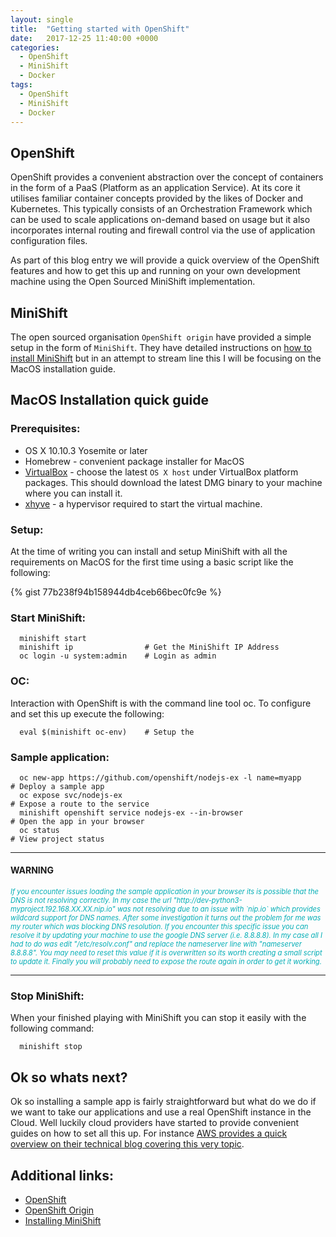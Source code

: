 ```yaml
---
layout: single
title:  "Getting started with OpenShift"
date:   2017-12-25 11:40:00 +0000
categories:
  - OpenShift
  - MiniShift
  - Docker
tags:
  - OpenShift
  - MiniShift
  - Docker
---
```


## OpenShift

>
OpenShift provides a convenient abstraction over the concept of containers in the form of a PaaS (Platform as an application Service). At its core it utilises familiar container concepts provided by the likes of Docker and Kubernetes. This typically consists of an Orchestration Framework which can be used to scale applications on-demand based on usage but it also incorporates internal routing and firewall control via the use of application configuration files.

As part of this blog entry we will provide a quick overview of the OpenShift features and how to get this up and running on your own development machine using the Open Sourced MiniShift implementation.

## MiniShift

>
The open sourced organisation `OpenShift origin` have provided a simple setup in the form of `MiniShift`. They have detailed instructions on [how to install MiniShift](https://docs.openshift.org/latest/minishift/getting-started/installing.html) but in an attempt to stream line this I will be focusing on the MacOS installation guide.

## MacOS Installation quick guide

### Prerequisites:

* OS X 10.10.3 Yosemite or later
* Homebrew - convenient package installer for MacOS
* [VirtualBox](https://www.virtualbox.org/wiki/Downloads) - choose the latest `OS X host` under VirtualBox platform packages. This should download the latest DMG binary to your machine where you can install it.
* [xhyve](https://github.com/mist64/xhyve) - a hypervisor required to start the virtual machine.

### Setup:

At the time of writing you can install and setup MiniShift with all the requirements on MacOS for the first time using a basic script like the following:

{% gist 77b238f94b158944db4ceb66bec0fc9e %}

### Start MiniShift:

```
  minishift start
  minishift ip                # Get the MiniShift IP Address
  oc login -u system:admin    # Login as admin
```

### OC:

Interaction with OpenShift is with the command line tool oc. To configure and set this up execute the following:

```
  eval $(minishift oc-env)    # Setup the
```

### Sample application:

```
  oc new-app https://github.com/openshift/nodejs-ex -l name=myapp     # Deploy a sample app
  oc expose svc/nodejs-ex                                             # Expose a route to the service
  minishift openshift service nodejs-ex --in-browser                  # Open the app in your browser
  oc status                                                           # View project status
```

---

#### WARNING

<em style="color: #00adb5; font-size: 80%">
If you encounter issues loading the sample application in your browser its is possible that the DNS is not resolving correctly. In my case the url "http://dev-python3-myproject.192.168.XX.XX.nip.io" was not resolving due to an issue with `nip.io` which provides wildcard support for DNS names. After some investigation it turns out the problem for me was my router which was blocking DNS resolution.
</em>

<em style="color: #00adb5; font-size: 80%">
If you encounter this specific issue you can resolve it by updating your machine to use the google DNS server (i.e. 8.8.8.8). In my case all I had to do was edit "/etc/resolv.conf" and replace the nameserver line with "nameserver 8.8.8.8". You may need to reset this value if it is overwritten so its worth creating a small script to update it. Finally you will probably need to expose the route again in order to get it working.
</em>

---

### Stop MiniShift:

When your finished playing with MiniShift you can stop it easily with the following command:

```
  minishift stop
```

## Ok so whats next?

>
Ok so installing a sample app is fairly straightforward but what do we do if we want to take our applications and use a real OpenShift instance in the Cloud. Well luckily cloud providers have started to provide convenient guides on how to set all this up. For instance [AWS provides a quick overview on their technical blog covering this very topic](https://aws.amazon.com/about-aws/whats-new/2017/09/red-hat-openshift-container-platform-on-the-aws-cloud-quick-start-reference-deployment/).

## Additional links:

* [OpenShift](https://www.openshift.com/)
* [OpenShift Origin](https://www.openshift.org/)
* [Installing MiniShift](https://docs.openshift.org/latest/minishift/getting-started/installing.html)
